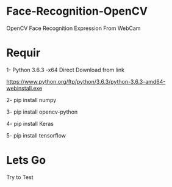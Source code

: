 # Face-Recognition-OpenCV
OpenCV Face Recognition Expression From WebCam

# Requir
1- Python 3.6.3 -x64 Direct Download from link

https://www.python.org/ftp/python/3.6.3/python-3.6.3-amd64-webinstall.exe

2- pip install numpy

3- pip install opencv-python

4- pip install Keras

5- pip install tensorflow

# Lets Go 
Try to Test
